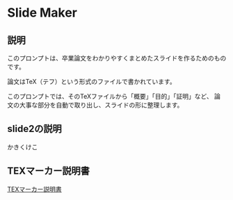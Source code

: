 # Slide Maker

## 説明

このプロンプトは、卒業論文をわかりやすくまとめたスライドを作るためのものです。

論文はTeX（テフ）という形式のファイルで書かれています。

このプロンプトでは、そのTeXファイルから「概要」「目的」「証明」など、
論文の大事な部分を自動で取り出し、スライドの形に整理します。

## slide2の説明

かきくけこ

## TEXマーカー説明書

[TEXマーカー説明書](https://github.com/KazumasaFujiwaraSeminar2024/SlideMaker/blob/develop/TEX%E3%83%9E%E3%83%BC%E3%82%AB%E3%83%BC%E8%AA%AC%E6%98%8E%E6%9B%B8.md)